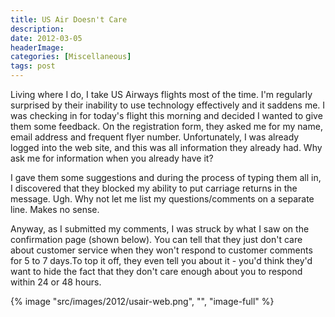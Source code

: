 ```yaml
---
title: US Air Doesn't Care
description: 
date: 2012-03-05
headerImage: 
categories: [Miscellaneous]
tags: post
---
```


Living where I do, I take US Airways flights most of the time. I'm regularly surprised by their inability to use technology effectively and it saddens me. I was checking in for today's flight this morning and decided I wanted to give them some feedback. On the registration form, they asked me for my name, email address and frequent flyer number. Unfortunately, I was already logged into the web site, and this was all information they already had. Why ask me for information when you already have it?

I gave them some suggestions and during the process of typing them all in, I discovered that they blocked my ability to put carriage returns in the message. Ugh. Why not let me list my questions/comments on a separate line. Makes no sense.

Anyway, as I submitted my comments, I was struck by what I saw on the confirmation page (shown below). You can tell that they just don't care about customer service when they won't respond to customer comments for 5 to 7 days.To top it off, they even tell you about it - you'd think they'd want to hide the fact that they don't care enough about you to respond within 24 or 48 hours.

{% image "src/images/2012/usair-web.png", "", "image-full" %}
